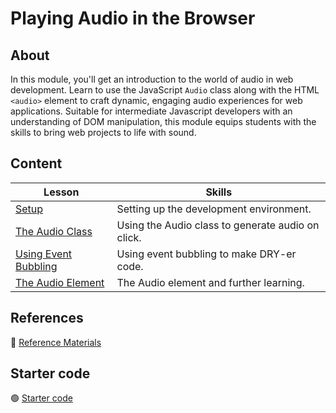 <h1>
  <span class="prefix"></span>
  <span class="headline">Playing Audio in the Browser</span>
</h1>

## About

In this module, you'll get an introduction to the world of audio in web development. Learn to use the JavaScript `Audio` class along with the HTML `<audio>` element to craft dynamic, engaging audio experiences for web applications. Suitable for intermediate Javascript developers with an understanding of DOM manipulation, this module equips students with the skills to bring web projects to life with sound.

## Content

| Lesson                                                    | Skills                                            |
| --------------------------------------------------------- | ------------------------------------------------- |
| [Setup](./setup/README.md)                               | Setting up the development environment.           |
| [The Audio Class](./the-audio-class/README.md)           | Using the Audio class to generate audio on click. |
| [Using Event Bubbling](./using-event-bubbling/README.md) | Using event bubbling to make DRY-er code.         |
| [The Audio Element](./the-audio-element/README.md)       | The Audio element and further learning.           |

## References

📖 [Reference Materials](./references/README.md)

## Starter code

🟢 [Starter code](https://github.com/u1-playing-audio-in-the-browser-starter-code)
